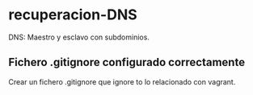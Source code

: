 # recuperacion-DNS
DNS: Maestro y esclavo con subdominios.

## Fichero .gitignore configurado correctamente
Crear un fichero .gitignore que ignore to lo relacionado con vagrant.